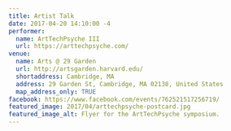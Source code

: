 ```yaml
---
title: Artist Talk
date: 2017-04-20 14:10:00 -4
performer:
  name: ArtTechPsyche III
  url: https://arttechpsyche.com/
venue:
  name: Arts @ 29 Garden
  url: http://artsgarden.harvard.edu/
  shortaddress: Cambridge, MA
  address: 29 Garden St, Cambridge, MA 02138, United States
  map_address_only: TRUE
facebook: https://www.facebook.com/events/762521517256719/
featured_image: 2017/04/arttechpsyche-postcard.jpg
featured_image_alt: Flyer for the ArtTechPsyche symposium.
---
```

